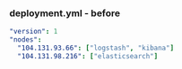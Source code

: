 ### deployment.yml - before

```yaml
"version": 1
"nodes":
  "104.131.93.66": ["logstash", "kibana"]
  "104.131.98.216": ["elasticsearch"]
```